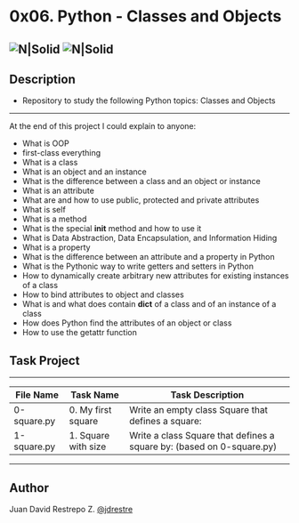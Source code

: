 # 0x06. Python - Classes and Objects

![N|Solid](https://www.holbertonschool.com/holberton-logo.png) ![N|Solid](https://intranet.hbtn.io/assets/holberton-logo-coral-27055cb2f875eb10bf3b3942e52a24581bc0667695bdc856d4f08b469b678000.png)
---

## Description
- Repository to study the following Python topics: Classes and Objects
---
At the end of this project I could explain to anyone:
- What is OOP
- first-class everything
- What is a class
- What is an object and an instance
- What is the difference between a class and an object or instance
- What is an attribute
- What are and how to use public, protected and private attributes
- What is self
- What is a method
- What is the special __init__ method and how to use it
- What is Data Abstraction, Data Encapsulation, and Information Hiding
- What is a property
- What is the difference between an attribute and a property in Python
- What is the Pythonic way to write getters and setters in Python
- How to dynamically create arbitrary new attributes for existing instances of a class
- How to bind attributes to object and classes
- What is and what does contain __dict__ of a class and of an instance of a class
- How does Python find the attributes of an object or class
- How to use the getattr function

## Task Project
---
File Name|Task Name|Task Description
---|---|---
0-square.py|0. My first square|Write an empty class Square that defines a square:
1-square.py|1. Square with size|Write a class Square that defines a square by: (based on 0-square.py)
---
## Author

Juan David Restrepo Z. [@jdrestre](https://twitter.com/jdrestre)